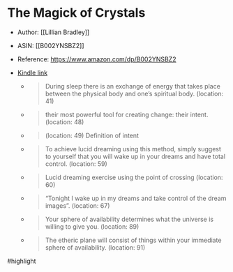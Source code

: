 # The Magick of Crystals

* Author: [[Lillian Bradley]]
* ASIN: [[B002YNSBZ2]]
* Reference: https://www.amazon.com/dp/B002YNSBZ2
* [Kindle link](kindle://book?action=open&asin=B002YNSBZ2)


  - > During sleep there is an exchange of energy that takes place between the physical body and one’s spiritual body. (location: 41)


  - > their most powerful tool for creating change: their intent. (location: 48)


  - >  (location: 49)
    Definition of intent

  - > To achieve lucid dreaming using this method, simply suggest to yourself that you will wake up in your dreams and have total control. (location: 59)


  - > Lucid dreaming exercise using the point of crossing (location: 60)


  - > “Tonight I wake up in my dreams and take control of the dream images”. (location: 67)


  - > Your sphere of availability determines what the universe is willing to give you. (location: 89)


  - > The etheric plane will consist of things within your immediate sphere of availability. (location: 91)


#highlight
